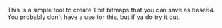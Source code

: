 This is a simple tool to create 1 bit bitmaps that you can save as base64. You probably don't have a use for this, but if ya do try it out.
